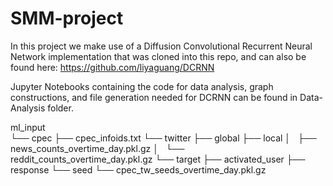 # SMM-project

In this project we make use of a Diffusion Convolutional Recurrent Neural Network implementation that was cloned into this repo, and can also be found here: https://github.com/liyaguang/DCRNN

Jupyter Notebooks containing the code for data analysis, graph constructions, and file generation needed for DCRNN can be found in Data-Analysis folder.

ml_input<br>
└── cpec
    ├── cpec_infoids.txt
    └── twitter
        ├── global
        ├── local
        │   ├── news_counts_overtime_day.pkl.gz
        │   └── reddit_counts_overtime_day.pkl.gz
        └── target
            ├── activated_user
            ├── response
            └── seed
                └── cpec_tw_seeds_overtime_day.pkl.gz
